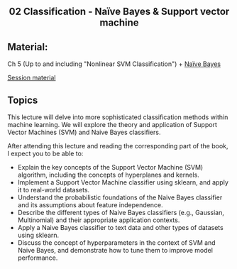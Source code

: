 <h2 align="center">02 Classification - Naïve Bayes & Support vector machine</h2>

## Material:
Ch 5 (Up to and including "Nonlinear SVM Classification") + [Naïve Bayes](https://www.ibm.com/topics/naive-bayes)

[Session material](https://viaucdk-my.sharepoint.com/:f:/g/personal/rib_viauc_dk/Eh1UjeNInrFNr58q-MtfviEBCtIQTzYGV6ez-AMGf_l8GQ?e=CEW9TZ)



## Topics
This lecture will delve into more sophisticated classification methods within machine learning. We will explore the theory and application of Support Vector Machines (SVM) and Naive Bayes classifiers.

After attending this lecture and reading the corresponding part of the book, I expect you to be able to:

- Explain the key concepts of the Support Vector Machine (SVM) algorithm, including the concepts of hyperplanes and kernels.
- Implement a Support Vector Machine classifier using sklearn, and apply it to real-world datasets.
- Understand the probabilistic foundations of the Naive Bayes classifier and its assumptions about feature independence.
- Describe the different types of Naive Bayes classifiers (e.g., Gaussian, Multinomial) and their appropriate application contexts.
- Apply a Naive Bayes classifier to text data and other types of datasets using sklearn.
- Discuss the concept of hyperparameters in the context of SVM and Naive Bayes, and demonstrate how to tune them to improve model performance.

